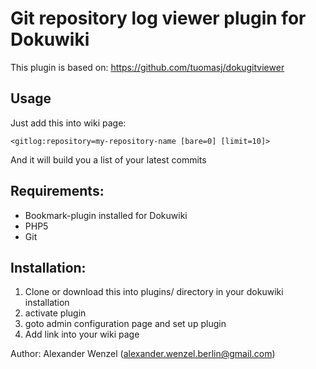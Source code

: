 # Git repository log viewer plugin for Dokuwiki

This plugin is based on: https://github.com/tuomasj/dokugitviewer

## Usage

Just add this into wiki page:

````
<gitlog:repository=my-repository-name [bare=0] [limit=10]>
````

And it will build you a list of your latest commits

## Requirements:

  * Bookmark-plugin installed for Dokuwiki
  * PHP5
  * Git

## Installation:

  1) Clone or download this into plugins/ directory in your dokuwiki installation
  2) activate plugin
  3) goto admin configuration page and set up plugin
  4) Add <gitlog> link into your wiki page


Author: Alexander Wenzel (alexander.wenzel.berlin@gmail.com)